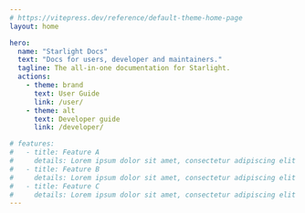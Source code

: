 ```yaml
---
# https://vitepress.dev/reference/default-theme-home-page
layout: home

hero:
  name: "Starlight Docs"
  text: "Docs for users, developer and maintainers."
  tagline: The all-in-one documentation for Starlight.
  actions:
    - theme: brand
      text: User Guide
      link: /user/
    - theme: alt
      text: Developer guide
      link: /developer/

# features:
#   - title: Feature A
#     details: Lorem ipsum dolor sit amet, consectetur adipiscing elit
#   - title: Feature B
#     details: Lorem ipsum dolor sit amet, consectetur adipiscing elit
#   - title: Feature C
#     details: Lorem ipsum dolor sit amet, consectetur adipiscing elit
---
```


